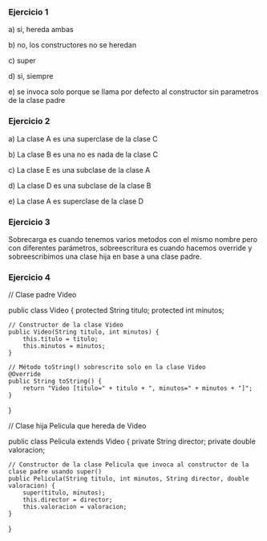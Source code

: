 ### Ejercicio 1
a) si, hereda ambas

b) no, los constructores no se heredan

c) super

d) si, siempre

e) se invoca solo porque se llama por defecto al constructor sin parametros de la clase padre

### Ejercicio 2
a) La clase A es una superclase de la clase C

b) La clase B es una no es nada de la clase C

c) La clase E es una subclase de la clase A

d) La clase D es una subclase de la clase B

e) La clase A es superclase de la clase D

### Ejercicio 3
Sobrecarga es cuando tenemos varios metodos con el mismo nombre pero con diferentes parámetros, sobreescritura es cuando hacemos override y sobreescribimos una clase hija en base a una clase padre.

### Ejercicio 4

// Clase padre Video

public class Video {
    protected String titulo;
    protected int minutos;

    // Constructor de la clase Video
    public Video(String titulo, int minutos) {
        this.titulo = titulo;
        this.minutos = minutos;
    }

    // Método toString() sobrescrito solo en la clase Video
    @Override
    public String toString() {
        return "Video [titulo=" + titulo + ", minutos=" + minutos + "]";
    }
}

// Clase hija Pelicula que hereda de Video

public class Pelicula extends Video {
    private String director;
    private double valoracion;

    // Constructor de la clase Pelicula que invoca al constructor de la clase padre usando super()
    public Pelicula(String titulo, int minutos, String director, double valoracion) {
        super(titulo, minutos);
        this.director = director;
        this.valoracion = valoracion;
    }

}

